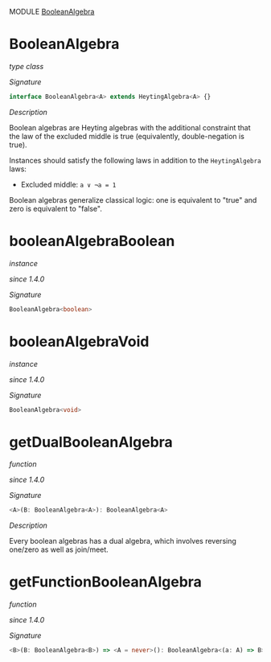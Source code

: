MODULE [BooleanAlgebra](https://github.com/gcanti/fp-ts/blob/master/src/BooleanAlgebra.ts)

# BooleanAlgebra

_type class_

_Signature_

```ts
interface BooleanAlgebra<A> extends HeytingAlgebra<A> {}
```

_Description_

Boolean algebras are Heyting algebras with the additional constraint that the law of the excluded middle is true
(equivalently, double-negation is true).

Instances should satisfy the following laws in addition to the `HeytingAlgebra` laws:

* Excluded middle: `a ∨ ¬a = 1`

Boolean algebras generalize classical logic: one is equivalent to "true" and zero is equivalent to "false".

# booleanAlgebraBoolean

_instance_

_since 1.4.0_

_Signature_

```ts
BooleanAlgebra<boolean>
```

# booleanAlgebraVoid

_instance_

_since 1.4.0_

_Signature_

```ts
BooleanAlgebra<void>
```

# getDualBooleanAlgebra

_function_

_since 1.4.0_

_Signature_

```ts
<A>(B: BooleanAlgebra<A>): BooleanAlgebra<A>
```

_Description_

Every boolean algebras has a dual algebra, which involves reversing one/zero as well as join/meet.

# getFunctionBooleanAlgebra

_function_

_since 1.4.0_

_Signature_

```ts
<B>(B: BooleanAlgebra<B>) => <A = never>(): BooleanAlgebra<(a: A) => B>
```
